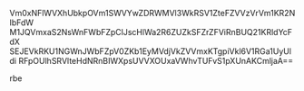 Vm0xNFlWVXhUbkpOVm1SWVYwZDRWMVl3WkRSV1ZteFZVVzVrVm1KR2NIbFdW
M1JQVmxaS2NsWnFWbFZpClJscHlWa2R6ZUZkSFZrZFViRnBUQ21KRldYcFdX
SEJEVkRKU1NGWnJWbFZpV0ZKb1EyMVdjVkZVVmxKTgpiVkl6V1RGa1UyUldi
RFpOUlhSRVlteHdNRnBIWXpsUVVXOUxaVWhvTUFvS1pXUnAKCmljaA==

rbe